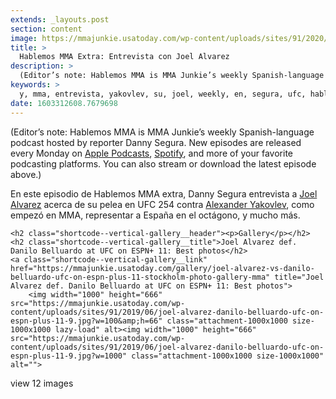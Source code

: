 ```yaml
--- 
extends: _layouts.post 
section: content 
image: https://mmajunkie.usatoday.com/wp-content/uploads/sites/91/2020/07/hablemos-mma-1000-thumbnail.jpg?w=1000&h=563&crop=1 
title: > 
  Hablemos MMA Extra: Entrevista con Joel Alvarez 
description: > 
  (Editor’s note: Hablemos MMA is MMA Junkie’s weekly Spanish-language podcast hosted by reporter Danny Segura.New episodes are released every Monday on Apple Podcasts, Spotify, and more of your favorite podcasting platforms.You can also stream or download the latest episode above.)En este episodio de Hablemos MMA extra, Danny Segura entrevista a Joel Alvarez acerca de su pelea en UFC 254 contra Alexander Yakovlev, como empezó en MMA, representar a España en el octágono, y mucho más. 
keywords: > 
  y, mma, entrevista, yakovlev, su, joel, weekly, en, segura, ufc, hablemos, extra, danny, alvarez 
date: 1603312608.7679698 
--- 
```

<div><p></p>
<p>(Editor&#8217;s note: Hablemos MMA is MMA Junkie&#8217;s weekly Spanish-language podcast hosted by reporter Danny Segura. New episodes are released every Monday on&#160;<a href="https://podcasts.apple.com/us/podcast/hablemos-mma/id1525085776">Apple Podcasts</a>,&#160;<a href="https://open.spotify.com/show/48EeTeOyDnE5brUBq1en8z?si=aZsT9RgNTmmJt0GPoFwHCA">Spotify</a>, and more of your favorite podcasting platforms. You can also stream or download the latest episode above.)</p>
<p>En este episodio de Hablemos MMA extra, Danny Segura entrevista a <a href="https://mmajunkie.usatoday.com/tag/joel-alvarez">Joel Alvarez</a> acerca de su pelea en UFC 254 contra <a href="https://mmajunkie.usatoday.com/tag/alexander-yakovlev">Alexander Yakovlev</a>, como empez&#243; en MMA, representar a Espa&#241;a en el oct&#225;gono, y mucho m&#225;s.</p>

	<h2 class="shortcode--vertical-gallery__header"><p>Gallery</p></h2>
	<h2 class="shortcode--vertical-gallery__title">Joel Alvarez def. Danilo Belluardo at UFC on ESPN+ 11: Best photos</h2>
	<a class="shortcode--vertical-gallery__link" href="https://mmajunkie.usatoday.com/gallery/joel-alvarez-vs-danilo-belluardo-ufc-on-espn-plus-11-stockholm-photo-gallery-mma" title="Joel Alvarez def. Danilo Belluardo at UFC on ESPN+ 11: Best photos">
		<img width="1000" height="666" src="https://mmajunkie.usatoday.com/wp-content/uploads/sites/91/2019/06/joel-alvarez-danilo-belluardo-ufc-on-espn-plus-11-9.jpg?w=100&amp;h=66" class="attachment-1000x1000 size-1000x1000 lazy-load" alt><img width="1000" height="666" src="https://mmajunkie.usatoday.com/wp-content/uploads/sites/91/2019/06/joel-alvarez-danilo-belluardo-ufc-on-espn-plus-11-9.jpg?w=1000" class="attachment-1000x1000 size-1000x1000" alt="">			
<p class="vertical-gallery__overlay vertical-gallery__overlay_">
	<p class="vertical-gallery__overlay_icon"></p>
	view 12 images</p>
		</a>


</div>